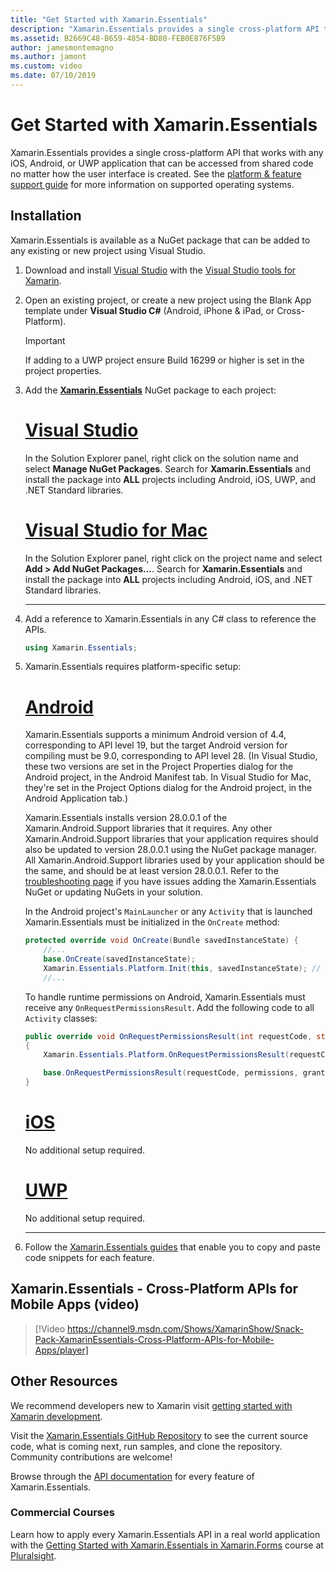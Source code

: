 ```yaml
---
title: "Get Started with Xamarin.Essentials"
description: "Xamarin.Essentials provides a single cross-platform API that works with any iOS, Android, or UWP application that can be accessed from shared code no matter how the user interface is created."
ms.assetid: B2669C48-B659-4854-BD80-FEB0E876F5B9
author: jamesmontemagno
ms.author: jamont
ms.custom: video
ms.date: 07/10/2019
---
```


# Get Started with Xamarin.Essentials

Xamarin.Essentials provides a single cross-platform API that works with any iOS, Android, or UWP application that can be accessed from shared code no matter how the user interface is created. See the [platform & feature support guide](platform-feature-support.md) for more information on supported operating systems.

## Installation

Xamarin.Essentials is available as a NuGet package that can be added to any existing or new project using Visual Studio.

1. Download and install [Visual Studio](https://visualstudio.microsoft.com/) with the [Visual Studio tools for Xamarin](~/get-started/installation/index.md).

2. Open an existing project, or create a new project using the Blank App template under **Visual Studio C#** (Android, iPhone & iPad, or Cross-Platform).

    > [!IMPORTANT]
    > If adding to a UWP project ensure Build 16299 or higher is set in the project properties.

3. Add the [**Xamarin.Essentials**](https://www.nuget.org/packages/Xamarin.Essentials/) NuGet package to each project:

    <!--markdownlint-disable MD023 -->
    # [Visual Studio](#tab/windows)

    In the Solution Explorer panel, right click on the solution name and select **Manage NuGet Packages**. Search for **Xamarin.Essentials** and install the package into **ALL** projects including Android, iOS, UWP, and .NET Standard libraries.

    # [Visual Studio for Mac](#tab/macos)

    In the Solution Explorer panel, right click on the project name and select **Add > Add NuGet Packages...**. Search for **Xamarin.Essentials** and install the package into **ALL** projects including Android, iOS, and .NET Standard libraries.

    -----

4. Add a reference to Xamarin.Essentials in any C# class to reference the APIs.

    ```csharp
    using Xamarin.Essentials;
    ```

5. Xamarin.Essentials requires platform-specific setup:

    # [Android](#tab/android)

    Xamarin.Essentials supports a minimum Android version of 4.4, corresponding to API level 19, but the target Android version for compiling must be 9.0, corresponding to API level 28. (In Visual Studio, these two versions are set in the Project Properties dialog for the Android project, in the Android Manifest tab. In Visual Studio for Mac, they're set in the Project Options dialog for the Android project, in the Android Application tab.)

    Xamarin.Essentials installs version 28.0.0.1 of the Xamarin.Android.Support libraries that it requires. Any other Xamarin.Android.Support libraries that your application requires should also be updated to version 28.0.0.1 using the NuGet package manager. All Xamarin.Android.Support libraries used by your application should be the same, and should be at least version 28.0.0.1. Refer to the [troubleshooting page](troubleshooting.md) if you have issues adding the Xamarin.Essentials NuGet or updating NuGets in your solution.

    In the Android project's `MainLauncher` or any `Activity` that is launched Xamarin.Essentials must be initialized in the `OnCreate` method:

    ```csharp
    protected override void OnCreate(Bundle savedInstanceState) {
        //...
        base.OnCreate(savedInstanceState);
        Xamarin.Essentials.Platform.Init(this, savedInstanceState); // add this line to your code, it may also be called: bundle
        //...
    ```

    To handle runtime permissions on Android, Xamarin.Essentials must receive any `OnRequestPermissionsResult`. Add the following code to all `Activity` classes:

    ```csharp
    public override void OnRequestPermissionsResult(int requestCode, string[] permissions, [GeneratedEnum] Android.Content.PM.Permission[] grantResults)
    {
        Xamarin.Essentials.Platform.OnRequestPermissionsResult(requestCode, permissions, grantResults);

        base.OnRequestPermissionsResult(requestCode, permissions, grantResults);
    }
    ```

    # [iOS](#tab/ios)

    No additional setup required.

    # [UWP](#tab/uwp)

    No additional setup required.

    -----

6. Follow the [Xamarin.Essentials guides](index.md) that enable you to copy and paste code snippets for each feature.

## Xamarin.Essentials - Cross-Platform APIs for Mobile Apps (video)

> [!Video https://channel9.msdn.com/Shows/XamarinShow/Snack-Pack-XamarinEssentials-Cross-Platform-APIs-for-Mobile-Apps/player]

## Other Resources

We recommend developers new to Xamarin visit [getting started with Xamarin development](~/cross-platform/getting-started/index.md).

Visit the [Xamarin.Essentials GitHub Repository](https://github.com/xamarin/Essentials) to see the current source code, what is coming next, run samples, and clone the repository. Community contributions are welcome!

Browse through the [API documentation](xref:Xamarin.Essentials) for every feature of Xamarin.Essentials.

### Commercial Courses

Learn how to apply every Xamarin.Essentials API in a real world application with the [Getting Started with Xamarin.Essentials in Xamarin.Forms](https://www.pluralsight.com/courses/xamarin-essentials-forms-getting-started) course at [Pluralsight](https://www.pluralsight.com). 

